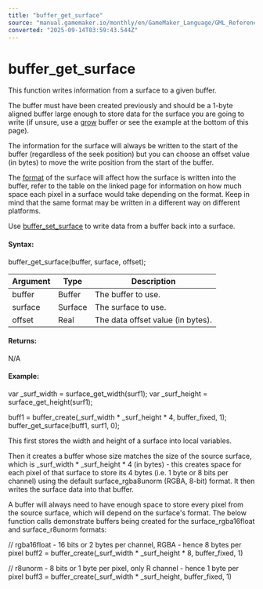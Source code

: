 ```yaml
---
title: "buffer_get_surface"
source: "manual.gamemaker.io/monthly/en/GameMaker_Language/GML_Reference/Buffers/buffer_get_surface.htm"
converted: "2025-09-14T03:59:43.544Z"
---
```


# buffer\_get\_surface

This function writes information from a surface to a given buffer.

The buffer must have been created previously and should be a 1-byte aligned buffer large enough to store data for the surface you are going to write (if unsure, use a [grow](buffer_create.md) buffer or see the example at the bottom of this page).

The information for the surface will always be written to the start of the buffer (regardless of the seek position) but you can choose an offset value (in bytes) to move the write position from the start of the buffer.

The [format](../Drawing/Surfaces/surface_create.md) of the surface will affect how the surface is written into the buffer, refer to the table on the linked page for information on how much space each pixel in a surface would take depending on the format. Keep in mind that the same format may be written in a different way on different platforms.

Use [buffer\_set\_surface](buffer_set_surface.md) to write data from a buffer back into a surface.

#### Syntax:

buffer\_get\_surface(buffer, surface, offset);

| Argument | Type | Description |
| --- | --- | --- |
| buffer | Buffer | The buffer to use. |
| surface | Surface | The surface to use. |
| offset | Real | The data offset value (in bytes). |

#### Returns:

N/A

#### Example:

var \_surf\_width = surface\_get\_width(surf1);
var \_surf\_height = surface\_get\_height(surf1);

buff1 = buffer\_create(\_surf\_width \* \_surf\_height \* 4, buffer\_fixed, 1);
buffer\_get\_surface(buff1, surf1, 0);

This first stores the width and height of a surface into local variables.

Then it creates a buffer whose size matches the size of the source surface, which is \_surf\_width \* \_surf\_height \* 4 (in bytes) - this creates space for each pixel of that surface to store its 4 bytes (i.e. 1 byte or 8 bits per channel) using the default surface\_rgba8unorm (RGBA, 8-bit) format. It then writes the surface data into that buffer.

A buffer will always need to have enough space to store every pixel from the source surface, which will depend on the surface's format. The below function calls demonstrate buffers being created for the surface\_rgba16float and surface\_r8unorm formats:

// rgba16float - 16 bits or 2 bytes per channel, RGBA - hence 8 bytes per pixel
buff2 = buffer\_create(\_surf\_width \* \_surf\_height \* 8, buffer\_fixed, 1)

// r8unorm - 8 bits or 1 byte per pixel, only R channel - hence 1 byte per pixel
buff3 = buffer\_create(\_surf\_width \* \_surf\_height, buffer\_fixed, 1)